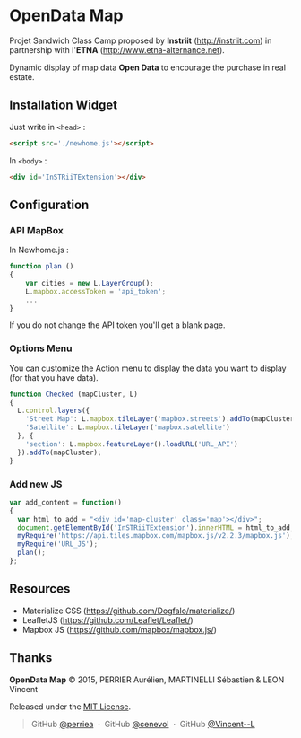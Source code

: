 OpenData Map
============

Projet Sandwich Class Camp proposed by **Instriit** (http://instriit.com) in partnership with l'**ETNA** (http://www.etna-alternance.net).

Dynamic display of map data **Open Data** to encourage the purchase in real estate.


Installation Widget
-------------------

Just write in `<head>` :
```html
<script src='./newhome.js'></script>
```

In `<body>` :
```html
<div id='InSTRiiTExtension'></div>
```

Configuration
------------

### API MapBox

In Newhome.js :
~~~ js
function plan ()
{
	var cities = new L.LayerGroup();
  	L.mapbox.accessToken = 'api_token';
  	...
}
~~~
If you do not change the API token you'll get a blank page.


### Options Menu

You can customize the Action menu to display the data you want to display (for that you have data).
~~~ js
function Checked (mapCluster, L) 
{
  L.control.layers({
    'Street Map': L.mapbox.tileLayer('mapbox.streets').addTo(mapCluster),
    'Satellite': L.mapbox.tileLayer('mapbox.satellite')
  }, {
    'section': L.mapbox.featureLayer().loadURL('URL_API')
  }).addTo(mapCluster);
}
~~~


### Add new JS

~~~ js
var add_content = function()
{
  var html_to_add = "<div id='map-cluster' class='map'></div>";
  document.getElementById('InSTRiiTExtension').innerHTML = html_to_add;
  myRequire('https://api.tiles.mapbox.com/mapbox.js/v2.2.3/mapbox.js');
  myRequire('URL_JS');
  plan();
};
~~~


Resources
---------

- Materialize CSS (https://github.com/Dogfalo/materialize/)
- LeafletJS (https://github.com/Leaflet/Leaflet/)
- Mapbox JS (https://github.com/mapbox/mapbox.js/)


Thanks
------

**OpenData Map** © 2015, PERRIER Aurélien, MARTINELLI Sébastien & LEON Vincent 

Released under the [MIT License].

[MIT License]: http://mit-license.org/

> GitHub [@perriea](https://github.com/perriea) &nbsp;&middot;&nbsp;
> GitHub [@cenevol](https://github.com/cenevol) &nbsp;&middot;&nbsp;
> GitHub [@Vincent--L](https://github.com/Vincent--L)
